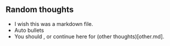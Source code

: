 ## Random thoughts

- I wish this was a markdown file.
- Auto bullets
- You should [](readme.md), or continue here for (other thoughts)[other.md].